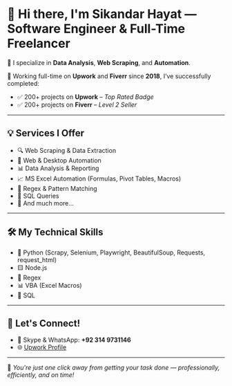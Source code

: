 # 👋 Hi there, I'm Sikandar Hayat — Software Engineer & Full-Time Freelancer

🎯 I specialize in **Data Analysis**, **Web Scraping**, and **Automation**.

💼 Working full-time on **Upwork** and **Fiverr** since **2018**, I’ve successfully completed:
- ✅ 200+ projects on **Upwork** – *Top Rated Badge*
- ✅ 200+ projects on **Fiverr** – *Level 2 Seller*

---

## 💡 Services I Offer

- 🔍 Web Scraping & Data Extraction  
- 🤖 Web & Desktop Automation  
- 📊 Data Analysis & Reporting  
- 📈 MS Excel Automation (Formulas, Pivot Tables, Macros)  
- 🔄 Regex & Pattern Matching  
- 🧮 SQL Queries  
- 🧰 And much more...

---

## 🛠️ My Technical Skills

- 🐍 Python (Scrapy, Selenium, Playwright, BeautifulSoup, Requests, request_html)  
- 🟨 Node.js  
- 📄 Regex  
- 📊 VBA (Excel Macros)  
- 🧠 SQL  

---

## 📲 Let's Connect!

- 💬 Skype & WhatsApp: **+92 314 9731146**
- 🌐 [Upwork Profile](https://www.upwork.com/freelancers/~01d8e56b3569442353)

---

🚀 *You're just one click away from getting your task done — professionally, efficiently, and on time!*
